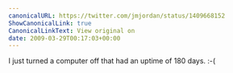 ```yaml
---
canonicalURL: https://twitter.com/jmjordan/status/1409668152
ShowCanonicalLink: true
CanonicalLinkText: View original on
date: 2009-03-29T00:17:03+00:00
---
```

I just turned a computer off that had an uptime of 180 days. :-(